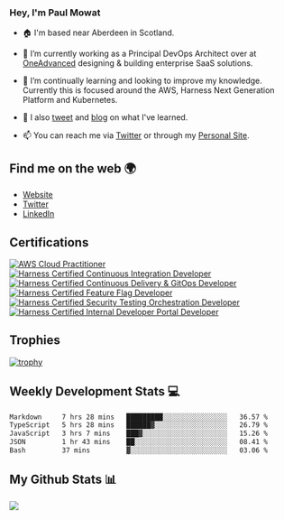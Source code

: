### Hey, I'm Paul Mowat

- 🏠 I'm based near Aberdeen in Scotland.
- 💼 I’m currently working as a Principal DevOps Architect over at [OneAdvanced](https://www.oneadvanced.com/) designing & building enterprise SaaS solutions.
- 📖 I’m continually learning and looking to improve my knowledge. Currently this is focused around the AWS, Harness Next Generation Platform and Kubernetes.
- 📔 I also [tweet](https://twitter.com/paul_mowat) and [blog](https://www.paulmowat.co.uk/blog) on what I've learned.

- 📫 You can reach me via [Twitter](https://twitter.com/paul_mowat) or through my [Personal Site](https://www.paulmowat.co.uk).

## Find me on the web 🌍

- [Website](https://www.paulmowat.co.uk)
- [Twitter](https://twitter.com/paul_mowat)
- [LinkedIn](https://www.linkedin.com/in/paulmowat)

## Certifications

[![AWS Cloud Practitioner](https://www.paulmowat.co.uk/static/images/certifications/aws-certified-cloud-practitioner.png)](https://www.credly.com/badges/20782845-2a4c-4b9d-9f9c-7cd71100c1cb/public_url)
[![Harness Certified Continuous Integration Developer](https://www.paulmowat.co.uk/static/images/certifications/harness_ci_developer.png)](https://www.credly.com/badges/1b27cbf4-a7b9-452a-af76-83d606ac2958/public_url)
[![Harness Certified Continuous Delivery & GitOps Developer](https://www.paulmowat.co.uk/static/images/certifications/harness_cd_gitops_developer.png)](https://www.credly.com/badges/0fc87d2b-b6bd-4ea2-b618-9452e42b1de2/public_url)
[![Harness Certified Feature Flag Developer](https://www.paulmowat.co.uk/static/images/certifications/harness_feature_flag_developer.png)](https://www.credly.com/badges/8a1adf80-852b-48c0-b7d2-9566fcee6dc9/public_url)
[![Harness Certified Security Testing Orchestration Developer](https://www.paulmowat.co.uk/static/images/certifications/harness_sto_developer.png)](https://www.credly.com/badges/ff9b9814-4bec-49e1-9573-87b32abb800e/public_url)
[![Harness Certified Internal Developer Portal Developer](https://www.paulmowat.co.uk/static/images/certifications/harness_idp.png)](https://www.credly.com/badges/3916860b-909c-4e15-a303-fa894bd4f67c/public_url)

## Trophies

[![trophy](https://github-profile-trophy.vercel.app/?username=paulmowat)](https://github.com/ryo-ma/github-profile-trophy)

## Weekly Development Stats 💻

<!--START_SECTION:waka-->

```txt
Markdown     7 hrs 28 mins   █████████░░░░░░░░░░░░░░░░   36.57 %
TypeScript   5 hrs 28 mins   ██████▓░░░░░░░░░░░░░░░░░░   26.79 %
JavaScript   3 hrs 7 mins    ███▓░░░░░░░░░░░░░░░░░░░░░   15.26 %
JSON         1 hr 43 mins    ██░░░░░░░░░░░░░░░░░░░░░░░   08.41 %
Bash         37 mins         ▓░░░░░░░░░░░░░░░░░░░░░░░░   03.06 %
```

<!--END_SECTION:waka-->

## My Github Stats 📊

![](https://github-readme-stats.vercel.app/api?username=paulmowat&show_icons=true&count_private=true)
